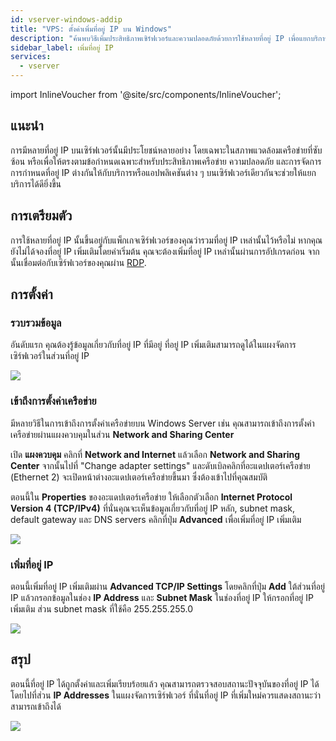```yaml
---
id: vserver-windows-addip
title: "VPS: ตั้งค่าเพิ่มที่อยู่ IP บน Windows"
description: "ค้นพบวิธีเพิ่มประสิทธิภาพเซิร์ฟเวอร์และความปลอดภัยด้วยการใช้หลายที่อยู่ IP เพื่อแยกบริการได้ดียิ่งขึ้น → เรียนรู้เพิ่มเติมตอนนี้"
sidebar_label: เพิ่มที่อยู่ IP
services:
  - vserver
---
```


import InlineVoucher from '@site/src/components/InlineVoucher';

## แนะนำ

การมีหลายที่อยู่ IP บนเซิร์ฟเวอร์นั้นมีประโยชน์หลายอย่าง โดยเฉพาะในสภาพแวดล้อมเครือข่ายที่ซับซ้อน หรือเพื่อให้ตรงตามข้อกำหนดเฉพาะสำหรับประสิทธิภาพเครือข่าย ความปลอดภัย และการจัดการ การกำหนดที่อยู่ IP ต่างกันให้กับบริการหรือแอปพลิเคชันต่าง ๆ บนเซิร์ฟเวอร์เดียวกันจะช่วยให้แยกบริการได้ดียิ่งขึ้น

<InlineVoucher />


## การเตรียมตัว

การใช้หลายที่อยู่ IP นั้นขึ้นอยู่กับแพ็กเกจเซิร์ฟเวอร์ของคุณว่ารวมที่อยู่ IP เหล่านั้นไว้หรือไม่ หากคุณยังไม่ได้จองที่อยู่ IP เพิ่มเติมโดยค่าเริ่มต้น คุณจะต้องเพิ่มที่อยู่ IP เหล่านั้นผ่านการอัปเกรดก่อน จากนั้นเชื่อมต่อกับเซิร์ฟเวอร์ของคุณผ่าน [RDP](vserver-windows-userdp).




## การตั้งค่า



### รวบรวมข้อมูล

อันดับแรก คุณต้องรู้ข้อมูลเกี่ยวกับที่อยู่ IP ที่มีอยู่ ที่อยู่ IP เพิ่มเติมสามารถดูได้ในแผงจัดการเซิร์ฟเวอร์ในส่วนที่อยู่ IP

![](https://screensaver01.zap-hosting.com/index.php/s/ER3d6R7T28mNSKp/preview)





### เข้าถึงการตั้งค่าเครือข่าย

มีหลายวิธีในการเข้าถึงการตั้งค่าเครือข่ายบน Windows Server เช่น คุณสามารถเข้าถึงการตั้งค่าเครือข่ายผ่านแผงควบคุมในส่วน **Network and Sharing Center**

เปิด **แผงควบคุม** คลิกที่ **Network and Internet** แล้วเลือก **Network and Sharing Center** จากนั้นไปที่ "Change adapter settings" และดับเบิลคลิกที่อะแดปเตอร์เครือข่าย (Ethernet 2) จะเปิดหน้าต่างอะแดปเตอร์เครือข่ายขึ้นมา ซึ่งต้องเข้าไปที่คุณสมบัติ

ตอนนี้ใน **Properties** ของอะแดปเตอร์เครือข่าย ให้เลือกตัวเลือก **Internet Protocol Version 4 (TCP/IPv4)** ที่นั่นคุณจะเห็นข้อมูลเกี่ยวกับที่อยู่ IP หลัก, subnet mask, default gateway และ DNS servers คลิกที่ปุ่ม **Advanced** เพื่อเพิ่มที่อยู่ IP เพิ่มเติม

![](https://screensaver01.zap-hosting.com/index.php/s/KtBawR89RASs4Jc/preview)



### เพิ่มที่อยู่ IP

ตอนนี้เพิ่มที่อยู่ IP เพิ่มเติมผ่าน **Advanced TCP/IP Settings** โดยคลิกที่ปุ่ม **Add** ใต้ส่วนที่อยู่ IP แล้วกรอกข้อมูลในช่อง **IP Address** และ **Subnet Mask** ในช่องที่อยู่ IP ให้กรอกที่อยู่ IP เพิ่มเติม ส่วน subnet mask ที่ใช้คือ 255.255.255.0

![](https://screensaver01.zap-hosting.com/index.php/s/gsaceiYPqdiMC7x/preview)



## สรุป

ตอนนี้ที่อยู่ IP ได้ถูกตั้งค่าและเพิ่มเรียบร้อยแล้ว คุณสามารถตรวจสอบสถานะปัจจุบันของที่อยู่ IP ได้โดยไปที่ส่วน **IP Addresses** ในแผงจัดการเซิร์ฟเวอร์ ที่นั่นที่อยู่ IP ที่เพิ่มใหม่ควรแสดงสถานะว่าสามารถเข้าถึงได้

![](https://screensaver01.zap-hosting.com/index.php/s/xBZGM72WX4nqXS6/preview)

<InlineVoucher />
